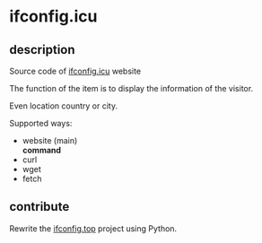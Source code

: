 # ifconfig.icu
## description
Source code of [ifconfig.icu](ifconfig.icu) website

The function of the item is to display the information of the visitor.

Even location country or city.

Supported ways:
- website (main)  
**command**
- curl  
- wget 
- fetch

## contribute

Rewrite the [ifconfig.top](https://github.com/ngoduykhanh/ifconfig.top.git) project using Python.


